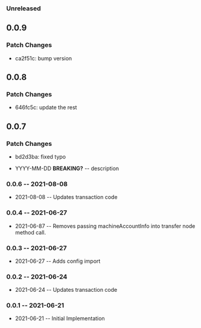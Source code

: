 ### Unreleased

## 0.0.9

### Patch Changes

- ca2f51c: bump version

## 0.0.8

### Patch Changes

- 646fc5c: update the rest

## 0.0.7

### Patch Changes

- bd2d3ba: fixed typo

- YYYY-MM-DD **BREAKING?** -- description

### 0.0.6 -- 2021-08-08

- 2021-08-08 -- Updates transaction code

### 0.0.4 -- 2021-06-27

- 2021-06-87 -- Removes passing machineAccountInfo into transfer node method call.

### 0.0.3 -- 2021-06-27

- 2021-06-27 -- Adds config import

### 0.0.2 -- 2021-06-24

- 2021-06-24 -- Updates transaction code

### 0.0.1 -- 2021-06-21

- 2021-06-21 -- Initial Implementation
